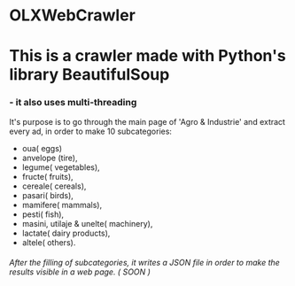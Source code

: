 # OLXWebCrawler
# This is a crawler made with Python's library BeautifulSoup
### - it also uses multi-threading 
It's purpose is to go through the main page of 'Agro & Industrie' and extract every ad, in order to make 10 subcategories:
- oua( eggs)
- anvelope (tire),
- legume( vegetables),
- fructe( fruits),
- cereale( cereals),
- pasari( birds),
- mamifere( mammals),
- pesti( fish),
- masini, utilaje & unelte( machinery),
- lactate( dairy products),
- altele( others).

###### After the filling of subcategories, it writes a JSON file in order to make the results visible in a web page. ( SOON )